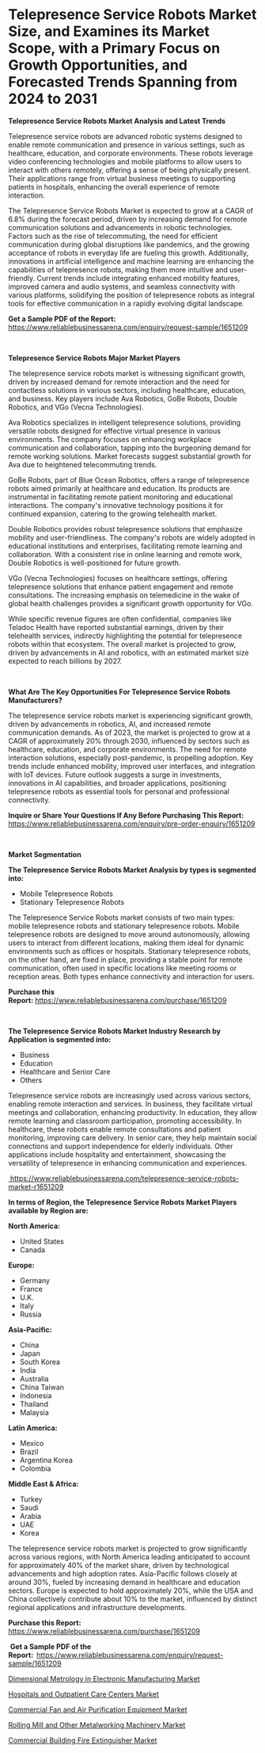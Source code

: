 <p><h1>Telepresence Service Robots Market Size, and Examines its Market Scope, with a Primary Focus on Growth Opportunities, and Forecasted Trends Spanning from 2024 to 2031</h1></p><p><strong>Telepresence Service Robots Market Analysis and Latest Trends</strong></p>
<p><p>Telepresence service robots are advanced robotic systems designed to enable remote communication and presence in various settings, such as healthcare, education, and corporate environments. These robots leverage video conferencing technologies and mobile platforms to allow users to interact with others remotely, offering a sense of being physically present. Their applications range from virtual business meetings to supporting patients in hospitals, enhancing the overall experience of remote interaction.</p><p>The Telepresence Service Robots Market is expected to grow at a CAGR of 6.8% during the forecast period, driven by increasing demand for remote communication solutions and advancements in robotic technologies. Factors such as the rise of telecommuting, the need for efficient communication during global disruptions like pandemics, and the growing acceptance of robots in everyday life are fueling this growth. Additionally, innovations in artificial intelligence and machine learning are enhancing the capabilities of telepresence robots, making them more intuitive and user-friendly. Current trends include integrating enhanced mobility features, improved camera and audio systems, and seamless connectivity with various platforms, solidifying the position of telepresence robots as integral tools for effective communication in a rapidly evolving digital landscape.</p></p>
<p><strong>Get a Sample PDF of the Report:&nbsp;</strong> <a href="https://www.reliablebusinessarena.com/enquiry/request-sample/1651209?utm_campaign=1871&utm_medium=2&utm_source=Github&utm_content=ia&utm_term=08122024&utm_id=telepresence-service-robots">https://www.reliablebusinessarena.com/enquiry/request-sample/1651209</a></p>
<p>&nbsp;</p>
<p><strong>Telepresence Service Robots Major Market Players</strong></p>
<p><p>The telepresence service robots market is witnessing significant growth, driven by increased demand for remote interaction and the need for contactless solutions in various sectors, including healthcare, education, and business. Key players include Ava Robotics, GoBe Robots, Double Robotics, and VGo (Vecna Technologies).</p><p>Ava Robotics specializes in intelligent telepresence solutions, providing versatile robots designed for effective virtual presence in various environments. The company focuses on enhancing workplace communication and collaboration, tapping into the burgeoning demand for remote working solutions. Market forecasts suggest substantial growth for Ava due to heightened telecommuting trends.</p><p>GoBe Robots, part of Blue Ocean Robotics, offers a range of telepresence robots aimed primarily at healthcare and education. Its products are instrumental in facilitating remote patient monitoring and educational interactions. The company's innovative technology positions it for continued expansion, catering to the growing telehealth market.</p><p>Double Robotics provides robust telepresence solutions that emphasize mobility and user-friendliness. The company's robots are widely adopted in educational institutions and enterprises, facilitating remote learning and collaboration. With a consistent rise in online learning and remote work, Double Robotics is well-positioned for future growth.</p><p>VGo (Vecna Technologies) focuses on healthcare settings, offering telepresence solutions that enhance patient engagement and remote consultations. The increasing emphasis on telemedicine in the wake of global health challenges provides a significant growth opportunity for VGo.</p><p>While specific revenue figures are often confidential, companies like Teladoc Health have reported substantial earnings, driven by their telehealth services, indirectly highlighting the potential for telepresence robots within that ecosystem. The overall market is projected to grow, driven by advancements in AI and robotics, with an estimated market size expected to reach billions by 2027.</p></p>
<p>&nbsp;</p>
<p><strong>What Are The Key Opportunities For Telepresence Service Robots Manufacturers?</strong></p>
<p><p>The telepresence service robots market is experiencing significant growth, driven by advancements in robotics, AI, and increased remote communication demands. As of 2023, the market is projected to grow at a CAGR of approximately 20% through 2030, influenced by sectors such as healthcare, education, and corporate environments. The need for remote interaction solutions, especially post-pandemic, is propelling adoption. Key trends include enhanced mobility, improved user interfaces, and integration with IoT devices. Future outlook suggests a surge in investments, innovations in AI capabilities, and broader applications, positioning telepresence robots as essential tools for personal and professional connectivity.</p></p>
<p><strong>Inquire or Share Your Questions If Any Before Purchasing This Report:</strong> <a href="https://www.reliablebusinessarena.com/enquiry/pre-order-enquiry/1651209?utm_campaign=1871&utm_medium=2&utm_source=Github&utm_content=ia&utm_term=08122024&utm_id=telepresence-service-robots">https://www.reliablebusinessarena.com/enquiry/pre-order-enquiry/1651209</a></p>
<p>&nbsp;</p>
<p><strong>Market Segmentation</strong></p>
<p><strong>The Telepresence Service Robots Market Analysis by types is segmented into:</strong></p>
<p><ul><li>Mobile Telepresence Robots</li><li>Stationary Telepresence Robots</li></ul></p>
<p><p>The Telepresence Service Robots market consists of two main types: mobile telepresence robots and stationary telepresence robots. Mobile telepresence robots are designed to move around autonomously, allowing users to interact from different locations, making them ideal for dynamic environments such as offices or hospitals. Stationary telepresence robots, on the other hand, are fixed in place, providing a stable point for remote communication, often used in specific locations like meeting rooms or reception areas. Both types enhance connectivity and interaction for users.</p></p>
<p><strong>Purchase this Report:&nbsp;</strong><a href="https://www.reliablebusinessarena.com/purchase/1651209?utm_campaign=1871&utm_medium=2&utm_source=Github&utm_content=ia&utm_term=08122024&utm_id=telepresence-service-robots">https://www.reliablebusinessarena.com/purchase/1651209</a></p>
<p>&nbsp;</p>
<p><strong>The Telepresence Service Robots Market Industry Research by Application is segmented into:</strong></p>
<p><ul><li>Business</li><li>Education</li><li>Healthcare and Senior Care</li><li>Others</li></ul></p>
<p><p>Telepresence service robots are increasingly used across various sectors, enabling remote interaction and services. In business, they facilitate virtual meetings and collaboration, enhancing productivity. In education, they allow remote learning and classroom participation, promoting accessibility. In healthcare, these robots enable remote consultations and patient monitoring, improving care delivery. In senior care, they help maintain social connections and support independence for elderly individuals. Other applications include hospitality and entertainment, showcasing the versatility of telepresence in enhancing communication and experiences.</p></p>
<p><a href="https://www.reliablebusinessarena.com/telepresence-service-robots-market-r1651209?utm_campaign=1871&utm_medium=2&utm_source=Github&utm_content=ia&utm_term=08122024&utm_id=telepresence-service-robots">&nbsp;https://www.reliablebusinessarena.com/telepresence-service-robots-market-r1651209</a></p>
<p><strong>In terms of Region, the Telepresence Service Robots Market Players available by Region are:</strong></p>
<p>
    <p> <strong> North America: </strong>
        <ul>
            <li>United States</li>
            <li>Canada</li>
        </ul>
        </p> 
    <p> <strong> Europe: </strong>
        <ul>
            <li>Germany</li>
            <li>France</li>
            <li>U.K.</li>
            <li>Italy</li>
            <li>Russia</li>
        </ul>
        </p> 
    <p> <strong> Asia-Pacific: </strong>
        <ul>
            <li>China</li>
            <li>Japan</li>
            <li>South Korea</li>
            <li>India</li>
            <li>Australia</li>
            <li>China Taiwan</li>
            <li>Indonesia</li>
            <li>Thailand</li>
            <li>Malaysia</li>
        </ul>
        </p> 
    <p> <strong> Latin America: </strong>
        <ul>
            <li>Mexico</li>
            <li>Brazil</li>
            <li>Argentina Korea</li>
            <li>Colombia</li>
        </ul>
        </p> 
    <p> <strong> Middle East & Africa: </strong>
        <ul>
            <li>Turkey</li>
            <li>Saudi</li>
            <li>Arabia</li>
            <li>UAE</li>
            <li>Korea</li>
        </ul>
    </p>
    </p>
<p><p>The telepresence service robots market is projected to grow significantly across various regions, with North America leading anticipated to account for approximately 40% of the market share, driven by technological advancements and high adoption rates. Asia-Pacific follows closely at around 30%, fueled by increasing demand in healthcare and education sectors. Europe is expected to hold approximately 20%, while the USA and China collectively contribute about 10% to the market, influenced by distinct regional applications and infrastructure developments.</p></p>
<p><strong>Purchase this Report: </strong><a href="https://www.reliablebusinessarena.com/purchase/1651209?utm_campaign=1871&utm_medium=2&utm_source=Github&utm_content=ia&utm_term=08122024&utm_id=telepresence-service-robots">https://www.reliablebusinessarena.com/purchase/1651209</a></p>
<p>&nbsp;<strong>Get a Sample PDF of the Report:&nbsp;&nbsp;</strong><a href="https://www.reliablebusinessarena.com/enquiry/request-sample/1651209?utm_campaign=1871&utm_medium=2&utm_source=Github&utm_content=ia&utm_term=08122024&utm_id=telepresence-service-robots">https://www.reliablebusinessarena.com/enquiry/request-sample/1651209</a></p>
<p><strong></strong></p>
<p><p><a href="https://www.linkedin.com/pulse/the-sympatico-insight-9odme?utm_campaign=1871&utm_medium=2&utm_source=Github&utm_content=ia&utm_term=08122024&utm_id=telepresence-service-robots">Dimensional Metrology in Electronic Manufacturing Market</a></p><p><a href="https://www.linkedin.com/pulse/the-sympatico-insight-9odme?utm_campaign=1871&utm_medium=2&utm_source=Github&utm_content=ia&utm_term=08122024&utm_id=telepresence-service-robots">Hospitals and Outpatient Care Centers Market</a></p><p><a href="https://www.linkedin.com/pulse/compreh-proposis-fbaif?utm_campaign=1871&utm_medium=2&utm_source=Github&utm_content=ia&utm_term=08122024&utm_id=telepresence-service-robots">Commercial Fan and Air Purification Equipment Market</a></p><p><a href="https://www.linkedin.com/pulse/growth-revenue-projections-rolling-mill-other-metalworking-8diae?utm_campaign=1871&utm_medium=2&utm_source=Github&utm_content=ia&utm_term=08122024&utm_id=telepresence-service-robots">Rolling Mill and Other Metalworking Machinery Market</a></p><p><a href="https://www.linkedin.com/pulse/revenue-growth-commercial-building-fire-extinguisher-market-tzrke?utm_campaign=1871&utm_medium=2&utm_source=Github&utm_content=ia&utm_term=08122024&utm_id=telepresence-service-robots">Commercial Building Fire Extinguisher Market</a></p></p>